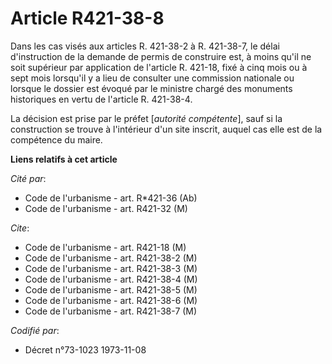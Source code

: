 # Article R421-38-8

Dans les cas visés aux articles R. 421-38-2 à R. 421-38-7, le délai d'instruction de la demande de permis de construire est,
à moins qu'il ne soit supérieur par application de l'article R. 421-18, fixé à cinq mois ou à sept mois lorsqu'il y a lieu de
consulter une commission nationale ou lorsque le dossier est évoqué par le ministre chargé des monuments historiques en vertu
de l'article R. 421-38-4.

La décision est prise par le préfet [*autorité compétente*], sauf si la construction se trouve à l'intérieur d'un site
inscrit, auquel cas elle est de la compétence du maire.

**Liens relatifs à cet article**

_Cité par_:

  - Code de l'urbanisme - art. R*421-36 (Ab)
  - Code de l'urbanisme - art. R421-32 (M)

_Cite_:

  - Code de l'urbanisme - art. R421-18 (M)
  - Code de l'urbanisme - art. R421-38-2 (M)
  - Code de l'urbanisme - art. R421-38-3 (M)
  - Code de l'urbanisme - art. R421-38-4 (M)
  - Code de l'urbanisme - art. R421-38-5 (M)
  - Code de l'urbanisme - art. R421-38-6 (M)
  - Code de l'urbanisme - art. R421-38-7 (M)

_Codifié par_:

  - Décret n°73-1023 1973-11-08
